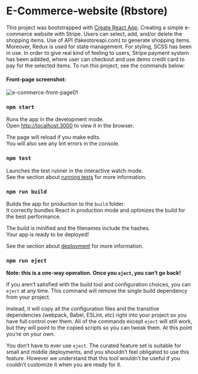 # E-Commerce-website (Rbstore)

This project was bootstrapped with [Create React App](https://github.com/facebook/create-react-app).
Creating a simple e-commerce website with Stripe. Users can select, add, and/or delete the shopping items. Use of API (fakestoreapi.com) to generate shopping items. Moreover, Redux is used for state management. For styling, SCSS has been in use. In order to give real kind of feeling to users, Stripe payment system has been addded, where user can checkout and use demo credit card to pay for the selected items. To run this project, see the commands below:

#### Front-page screenshot:
![e-commerce-front-page01](https://user-images.githubusercontent.com/57314666/127641942-ff8b3d55-5001-41ed-8acc-1154e4a5bc4d.png)

### `npm start`

Runs the app in the development mode.\
Open [http://localhost:3000](http://localhost:3000) to view it in the browser.

The page will reload if you make edits.\
You will also see any lint errors in the console.

### `npm test`

Launches the test runner in the interactive watch mode.\
See the section about [running tests](https://facebook.github.io/create-react-app/docs/running-tests) for more information.

### `npm run build`

Builds the app for production to the `build` folder.\
It correctly bundles React in production mode and optimizes the build for the best performance.

The build is minified and the filenames include the hashes.\
Your app is ready to be deployed!

See the section about [deployment](https://facebook.github.io/create-react-app/docs/deployment) for more information.

### `npm run eject`

**Note: this is a one-way operation. Once you `eject`, you can’t go back!**

If you aren’t satisfied with the build tool and configuration choices, you can `eject` at any time. This command will remove the single build dependency from your project.

Instead, it will copy all the configuration files and the transitive dependencies (webpack, Babel, ESLint, etc) right into your project so you have full control over them. All of the commands except `eject` will still work, but they will point to the copied scripts so you can tweak them. At this point you’re on your own.

You don’t have to ever use `eject`. The curated feature set is suitable for small and middle deployments, and you shouldn’t feel obligated to use this feature. However we understand that this tool wouldn’t be useful if you couldn’t customize it when you are ready for it.